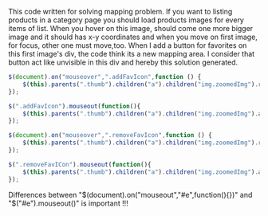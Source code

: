 
  This code written for solving mapping problem. If you want to listing products in a category page you should load products    images for every items of list. When you hover on this image, should come one more bigger image and it should has x-y coordinates and when you move on first image, for focus, other one must move,too. When I add a button for favorites on this first image's div, the code think its a new mapping area. I consider that button act like unvisible in this div and hereby this solution generated. 

```Javascript
$(document).on("mouseover",".addFavIcon",function () {
    $(this).parents(".thumb").children("a").children("img.zoomedImg").removeClass("active");
});

$(".addFavIcon").mouseout(function(){
    $(this).parents(".thumb").children("a").children("img.zoomedImg").addClass("active");
});

$(document).on("mouseover",".removeFavIcon",function () {
    $(this).parents(".thumb").children("a").children("img.zoomedImg").removeClass("active");
});

$(".removeFavICon").mouseout(function(){
    $(this).parents(".thumb").children("a").children("img.zoomedImg").addClass("active");
});
```
 Differences between "$(document).on("mouseout","#e",function(){})" and "$("#e").mouseout()" is important !!!

